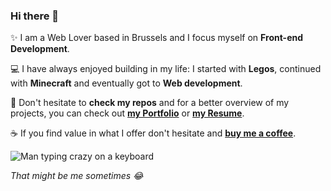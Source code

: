 ### Hi there 🥳

✨ I am a Web Lover based in Brussels and I focus myself on **Front-end Development**.

💻 I have always enjoyed building in my life: I started with **Legos**, continued with **Minecraft** and eventually got to **Web development**.

💼 Don't hesitate to **check my repos** and for a better overview of my projects, you can check out **[my Portfolio](https://remybeumier.be)** or **[my Resume](https://remybeumier.be/remy-beumier-resume.html)**.

☕️ If you find value in what I offer don't hesitate and **[buy me a coffee](https://www.buymeacoffee.com/beumsk)**.

![Man typing crazy on a keyboard](https://media.giphy.com/media/PiQejEf31116URju4V/giphy.gif)

*That might be me sometimes 😂*

<!--
**beumsk/beumsk** is a ✨ _special_ ✨ repository because its `README.md` (this file) appears on your GitHub profile.

Here are some ideas to get you started:

- 🔭 I’m currently working on ...
- 🌱 I’m currently learning ...
- 👯 I’m looking to collaborate on ...
- 🤔 I’m looking for help with ...
- 💬 Ask me about ...
- 📫 How to reach me: ...
- 😄 Pronouns: ...
- ⚡ Fun fact: ...
-->
